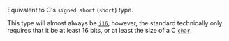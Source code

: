 Equivalent to C's `signed short` (`short`) type.

This type will almost always be [`i16`], however, the standard technically only requires that it be at least 16 bits, or at least the size of a C [`char`].

[`char`]: type.c_char.html
[`i16`]: ../../primitive.i16.html
